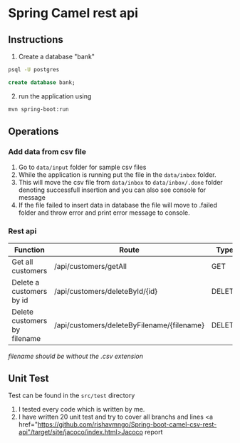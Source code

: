 # Spring Camel rest api

## Instructions

1. Create a database "bank"

```bash
psql -U postgres
```

```sql
create database bank;
```

2. run the application using

```bash
mvn spring-boot:run
```

## Operations

### Add data from csv file

1. Go to `data/input` folder for sample csv files
2. While the application is running put the file in the `data/inbox` folder.
3. This will move the csv file from `data/inbox` to `data/inbox/.done` folder denoting successfull insertion and you can also see console for message
4. If the file failed to insert data in database the file will move to .failed folder and throw error and print error message to console.

### Rest api

| Function                     | Route                                      | Type   | Return                            |
| ---------------------------- | ------------------------------------------ | ------ | --------------------------------- |
| Get all customers            | /api/customers/getAll                      | GET    | Customers[]                       |
| Delete a customers by id     | /api/customers/deleteById/{id}             | DELETE | Customer                          |
| Delete customers by filename | /api/customers/deleteByFilename/{filename} | DELETE | String denoting customers deleted |

_filename should be without the .csv extension_

## Unit Test

Test can be found in the `src/test` directory

1. I tested every code which is written by me.
2. I have written 20 unit test and try to cover all branchs and lines
   <a href="https://github.com/rishavmngo/Spring-boot-camel-csv-rest-api"/target/site/jacoco/index.html>Jacoco report</a>
